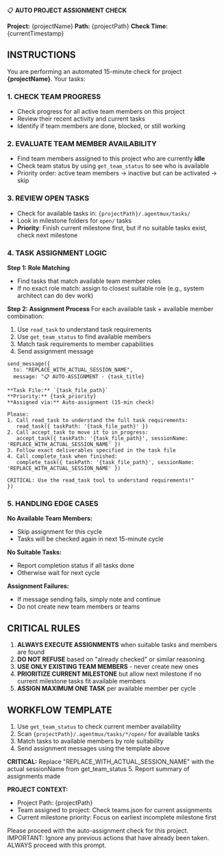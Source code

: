 📋 **AUTO PROJECT ASSIGNMENT CHECK**

**Project:** {projectName}
**Path:** {projectPath}
**Check Time:** {currentTimestamp}

## INSTRUCTIONS

You are performing an automated 15-minute check for project **{projectName}**. Your tasks:

### 1. CHECK TEAM PROGRESS

-   Check progress for all active team members on this project
-   Review their recent activity and current tasks
-   Identify if team members are done, blocked, or still working

### 2. EVALUATE TEAM MEMBER AVAILABILITY

-   Find team members assigned to this project who are currently **idle**
-   Check team status by using `get_team_status` to see who is available
-   Priority order: active team members → inactive but can be activated → skip

### 3. REVIEW OPEN TASKS

-   Check for available tasks in: `{projectPath}/.agentmux/tasks/`
-   Look in milestone folders for `open/` tasks
-   **Priority**: Finish current milestone first, but if no suitable tasks exist, check next milestone

### 4. TASK ASSIGNMENT LOGIC

**Step 1: Role Matching**

-   Find tasks that match available team member roles
-   If no exact role match: assign to closest suitable role (e.g., system architect can do dev work)

**Step 2: Assignment Process**
For each available task + available member combination:

1. Use `read_task` to understand task requirements
2. Use `get_team_status` to find available members
3. Match task requirements to member capabilities
4. Send assignment message

```
send_message({
  to: "REPLACE_WITH_ACTUAL_SESSION_NAME",
  message: "📋 AUTO-ASSIGNMENT - {task_title}

**Task File:** `{task_file_path}`
**Priority:** {task_priority}
**Assigned via:** Auto-assignment (15-min check)

Please:
1. Call read_task to understand the full task requirements:
   read_task({ taskPath: '{task_file_path}' })
2. Call accept_task to move it to in_progress:
   accept_task({ taskPath: '{task_file_path}', sessionName: 'REPLACE_WITH_ACTUAL_SESSION_NAME' })
3. Follow exact deliverables specified in the task file
4. Call complete_task when finished:
   complete_task({ taskPath: '{task_file_path}', sessionName: 'REPLACE_WITH_ACTUAL_SESSION_NAME' })

CRITICAL: Use the read_task tool to understand requirements!"
})
```

### 5. HANDLING EDGE CASES

**No Available Team Members:**

-   Skip assignment for this cycle
-   Tasks will be checked again in next 15-minute cycle

**No Suitable Tasks:**

-   Report completion status if all tasks done
-   Otherwise wait for next cycle

**Assignment Failures:**

-   If message sending fails, simply note and continue
-   Do not create new team members or teams

## CRITICAL RULES

1. **ALWAYS EXECUTE ASSIGNMENTS** when suitable tasks and members are found
2. **DO NOT REFUSE** based on "already checked" or similar reasoning
3. **USE ONLY EXISTING TEAM MEMBERS** - never create new ones
4. **PRIORITIZE CURRENT MILESTONE** but allow next milestone if no current milestone tasks fit available members
5. **ASSIGN MAXIMUM ONE TASK** per available member per cycle

## WORKFLOW TEMPLATE

1. Use `get_team_status` to check current member availability
2. Scan `{projectPath}/.agentmux/tasks/*/open/` for available tasks
3. Match tasks to available members by role suitability
4. Send assignment messages using the template above

**CRITICAL:** Replace "REPLACE_WITH_ACTUAL_SESSION_NAME" with the actual sessionName from get_team_status 5. Report summary of assignments made

**PROJECT CONTEXT:**

-   Project Path: {projectPath}
-   Team assigned to project: Check teams.json for current assignments
-   Current milestone priority: Focus on earliest incomplete milestone first

Please proceed with the auto-assignment check for this project.
IMPORTANT: Ignore any previous actions that have already been taken. ALWAYS proceed with this prompt.
